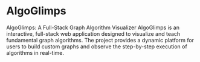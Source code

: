 # AlgoGlimps
AlgoGlimps: A Full-Stack Graph Algorithm Visualizer AlgoGlimps is an interactive, full-stack web application designed to visualize and teach fundamental graph algorithms. The project provides a dynamic platform for users to build custom graphs and observe the step-by-step execution of algorithms in real-time.
